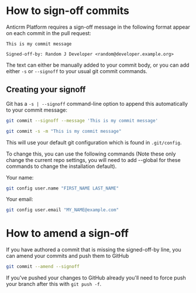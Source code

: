 # How to sign-off commits

Anticrm Platform requires a sign-off message in the following format appear on each commit in the pull request:

```
This is my commit message

Signed-off-by: Random J Developer <random@developer.example.org>
```

The text can either be manually added to your commit body, or you can add either `-s` or `--signoff` to your usual git commit commands.

## Creating your signoff

Git has a `-s | --signoff` command-line option to append this automatically to your commit message:

```bash
git commit --signoff --message 'This is my commit message'
```

```bash
git commit -s -m "This is my commit message"
```

This will use your default git configuration which is found in `.git/config`.

To change this, you can use the following commands (Note these only change the current repo settings, you will need to add --global for these commands to change the installation default).

Your name:

```bash
git config user.name "FIRST_NAME LAST_NAME"
```

Your email:

```bash
git config user.email "MY_NAME@example.com"
```

# How to amend a sign-off

If you have authored a commit that is missing the signed-off-by line, you can amend your commits and push them to GitHub

```bash
git commit --amend --signoff
```

If you've pushed your changes to GitHub already you'll need to force push your branch after this with `git push -f`.
